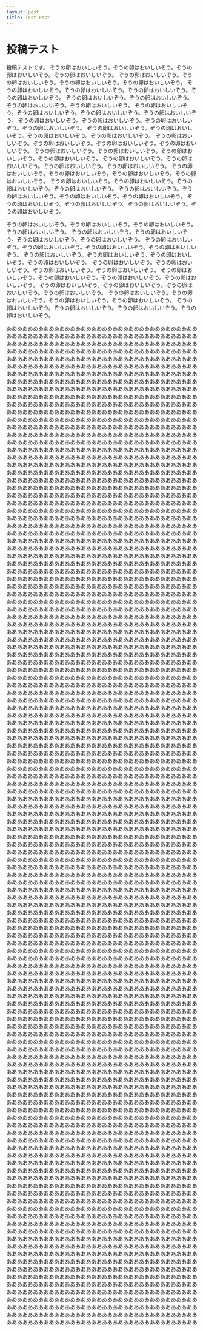 ```yaml
---
layout: post
title: Test Post
---
```


# 投稿テスト
投稿テストです。
ぞうの卵はおいしいぞう。ぞうの卵はおいしいぞう。ぞうの卵はおいしいぞう。ぞうの卵はおいしいぞう。
ぞうの卵はおいしいぞう。ぞうの卵はおいしいぞう。ぞうの卵はおいしいぞう。ぞうの卵はおいしいぞう。
ぞうの卵はおいしいぞう。ぞうの卵はおいしいぞう。ぞうの卵はおいしいぞう。ぞうの卵はおいしいぞう。
ぞうの卵はおいしいぞう。ぞうの卵はおいしいぞう。ぞうの卵はおいしいぞう。ぞうの卵はおいしいぞう。
ぞうの卵はおいしいぞう。ぞうの卵はおいしいぞう。ぞうの卵はおいしいぞう。ぞうの卵はおいしいぞう。
ぞうの卵はおいしいぞう。ぞうの卵はおいしいぞう。ぞうの卵はおいしいぞう。ぞうの卵はおいしいぞう。
ぞうの卵はおいしいぞう。ぞうの卵はおいしいぞう。ぞうの卵はおいしいぞう。ぞうの卵はおいしいぞう。
ぞうの卵はおいしいぞう。ぞうの卵はおいしいぞう。ぞうの卵はおいしいぞう。ぞうの卵はおいしいぞう。
ぞうの卵はおいしいぞう。ぞうの卵はおいしいぞう。ぞうの卵はおいしいぞう。ぞうの卵はおいしいぞう。
ぞうの卵はおいしいぞう。ぞうの卵はおいしいぞう。ぞうの卵はおいしいぞう。ぞうの卵はおいしいぞう。
ぞうの卵はおいしいぞう。ぞうの卵はおいしいぞう。ぞうの卵はおいしいぞう。ぞうの卵はおいしいぞう。
ぞうの卵はおいしいぞう。ぞうの卵はおいしいぞう。ぞうの卵はおいしいぞう。ぞうの卵はおいしいぞう。
ぞうの卵はおいしいぞう。ぞうの卵はおいしいぞう。ぞうの卵はおいしいぞう。ぞうの卵はおいしいぞう。
ぞうの卵はおいしいぞう。ぞうの卵はおいしいぞう。ぞうの卵はおいしいぞう。ぞうの卵はおいしいぞう。

ぞうの卵はおいしいぞう。ぞうの卵はおいしいぞう。ぞうの卵はおいしいぞう。ぞうの卵はおいしいぞう。
ぞうの卵はおいしいぞう。ぞうの卵はおいしいぞう。ぞうの卵はおいしいぞう。ぞうの卵はおいしいぞう。
ぞうの卵はおいしいぞう。ぞうの卵はおいしいぞう。ぞうの卵はおいしいぞう。ぞうの卵はおいしいぞう。
ぞうの卵はおいしいぞう。ぞうの卵はおいしいぞう。ぞうの卵はおいしいぞう。ぞうの卵はおいしいぞう。
ぞうの卵はおいしいぞう。ぞうの卵はおいしいぞう。ぞうの卵はおいしいぞう。ぞうの卵はおいしいぞう。
ぞうの卵はおいしいぞう。ぞうの卵はおいしいぞう。ぞうの卵はおいしいぞう。ぞうの卵はおいしいぞう。
ぞうの卵はおいしいぞう。ぞうの卵はおいしいぞう。ぞうの卵はおいしいぞう。ぞうの卵はおいしいぞう。
ぞうの卵はおいしいぞう。ぞうの卵はおいしいぞう。ぞうの卵はおいしいぞう。ぞうの卵はおいしいぞう。
ぞうの卵はおいしいぞう。ぞうの卵はおいしいぞう。ぞうの卵はおいしいぞう。ぞうの卵はおいしいぞう。

ああああああああああああああああああああああああああああああああああああ
ああああああああああああああああああああああああああああああああああああ
ああああああああああああああああああああああああああああああああああああ
ああああああああああああああああああああああああああああああああああああ
ああああああああああああああああああああああああああああああああああああ
ああああああああああああああああああああああああああああああああああああ
ああああああああああああああああああああああああああああああああああああ
ああああああああああああああああああああああああああああああああああああ
ああああああああああああああああああああああああああああああああああああ
ああああああああああああああああああああああああああああああああああああ
ああああああああああああああああああああああああああああああああああああ
ああああああああああああああああああああああああああああああああああああ
ああああああああああああああああああああああああああああああああああああ
ああああああああああああああああああああああああああああああああああああ
ああああああああああああああああああああああああああああああああああああ
ああああああああああああああああああああああああああああああああああああ
ああああああああああああああああああああああああああああああああああああ
ああああああああああああああああああああああああああああああああああああ
ああああああああああああああああああああああああああああああああああああ
ああああああああああああああああああああああああああああああああああああ
ああああああああああああああああああああああああああああああああああああ
ああああああああああああああああああああああああああああああああああああ
ああああああああああああああああああああああああああああああああああああ
ああああああああああああああああああああああああああああああああああああ
ああああああああああああああああああああああああああああああああああああ
ああああああああああああああああああああああああああああああああああああ
ああああああああああああああああああああああああああああああああああああ
ああああああああああああああああああああああああああああああああああああ
ああああああああああああああああああああああああああああああああああああ
ああああああああああああああああああああああああああああああああああああ
ああああああああああああああああああああああああああああああああああああ
ああああああああああああああああああああああああああああああああああああ
ああああああああああああああああああああああああああああああああああああ
ああああああああああああああああああああああああああああああああああああ
ああああああああああああああああああああああああああああああああああああ
ああああああああああああああああああああああああああああああああああああ
ああああああああああああああああああああああああああああああああああああ
ああああああああああああああああああああああああああああああああああああ
ああああああああああああああああああああああああああああああああああああ
ああああああああああああああああああああああああああああああああああああ
ああああああああああああああああああああああああああああああああああああ
ああああああああああああああああああああああああああああああああああああ
ああああああああああああああああああああああああああああああああああああ
ああああああああああああああああああああああああああああああああああああ
ああああああああああああああああああああああああああああああああああああ
ああああああああああああああああああああああああああああああああああああ
ああああああああああああああああああああああああああああああああああああ
ああああああああああああああああああああああああああああああああああああ
ああああああああああああああああああああああああああああああああああああ
ああああああああああああああああああああああああああああああああああああ
ああああああああああああああああああああああああああああああああああああ
ああああああああああああああああああああああああああああああああああああ
ああああああああああああああああああああああああああああああああああああ
ああああああああああああああああああああああああああああああああああああ
ああああああああああああああああああああああああああああああああああああ
ああああああああああああああああああああああああああああああああああああ
ああああああああああああああああああああああああああああああああああああ
ああああああああああああああああああああああああああああああああああああ
ああああああああああああああああああああああああああああああああああああ
ああああああああああああああああああああああああああああああああああああ
ああああああああああああああああああああああああああああああああああああ
ああああああああああああああああああああああああああああああああああああ
ああああああああああああああああああああああああああああああああああああ
ああああああああああああああああああああああああああああああああああああ
ああああああああああああああああああああああああああああああああああああ
ああああああああああああああああああああああああああああああああああああ
ああああああああああああああああああああああああああああああああああああ
ああああああああああああああああああああああああああああああああああああ
ああああああああああああああああああああああああああああああああああああ
ああああああああああああああああああああああああああああああああああああ
ああああああああああああああああああああああああああああああああああああ
ああああああああああああああああああああああああああああああああああああ
ああああああああああああああああああああああああああああああああああああ
ああああああああああああああああああああああああああああああああああああ
ああああああああああああああああああああああああああああああああああああ
ああああああああああああああああああああああああああああああああああああ
ああああああああああああああああああああああああああああああああああああ
ああああああああああああああああああああああああああああああああああああ
ああああああああああああああああああああああああああああああああああああ
ああああああああああああああああああああああああああああああああああああ
ああああああああああああああああああああああああああああああああああああ
ああああああああああああああああああああああああああああああああああああ
ああああああああああああああああああああああああああああああああああああ
ああああああああああああああああああああああああああああああああああああ
ああああああああああああああああああああああああああああああああああああ
ああああああああああああああああああああああああああああああああああああ
ああああああああああああああああああああああああああああああああああああ
ああああああああああああああああああああああああああああああああああああ
ああああああああああああああああああああああああああああああああああああ
ああああああああああああああああああああああああああああああああああああ
ああああああああああああああああああああああああああああああああああああ
ああああああああああああああああああああああああああああああああああああ
ああああああああああああああああああああああああああああああああああああ
ああああああああああああああああああああああああああああああああああああ
ああああああああああああああああああああああああああああああああああああ
ああああああああああああああああああああああああああああああああああああ
ああああああああああああああああああああああああああああああああああああ
ああああああああああああああああああああああああああああああああああああ
ああああああああああああああああああああああああああああああああああああ
ああああああああああああああああああああああああああああああああああああ
ああああああああああああああああああああああああああああああああああああ
ああああああああああああああああああああああああああああああああああああ
ああああああああああああああああああああああああああああああああああああ
ああああああああああああああああああああああああああああああああああああ
ああああああああああああああああああああああああああああああああああああ
ああああああああああああああああああああああああああああああああああああ
ああああああああああああああああああああああああああああああああああああ
ああああああああああああああああああああああああああああああああああああ
ああああああああああああああああああああああああああああああああああああ
ああああああああああああああああああああああああああああああああああああ
ああああああああああああああああああああああああああああああああああああ
ああああああああああああああああああああああああああああああああああああ
ああああああああああああああああああああああああああああああああああああ
ああああああああああああああああああああああああああああああああああああ
ああああああああああああああああああああああああああああああああああああ
ああああああああああああああああああああああああああああああああああああ
ああああああああああああああああああああああああああああああああああああ
ああああああああああああああああああああああああああああああああああああ
ああああああああああああああああああああああああああああああああああああ
ああああああああああああああああああああああああああああああああああああ
ああああああああああああああああああああああああああああああああああああ
ああああああああああああああああああああああああああああああああああああ
ああああああああああああああああああああああああああああああああああああ
ああああああああああああああああああああああああああああああああああああ
ああああああああああああああああああああああああああああああああああああ
ああああああああああああああああああああああああああああああああああああ
ああああああああああああああああああああああああああああああああああああ
ああああああああああああああああああああああああああああああああああああ
ああああああああああああああああああああああああああああああああああああ
ああああああああああああああああああああああああああああああああああああ
ああああああああああああああああああああああああああああああああああああ
ああああああああああああああああああああああああああああああああああああ